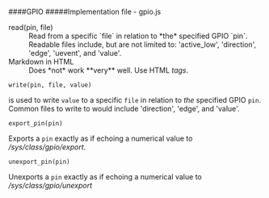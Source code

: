 ####GPIO
#####Implementation file - gpio.js

<dl>
  <dt>read(pin, file)</dt>
  <dd>Read from a specific `file` in relation to *the* specified GPIO `pin`. Readable files include, but are not limited to: 'active_low', 'direction', 'edge', 'uevent', and 'value'.</dd>

  <dt>Markdown in HTML</dt>
  <dd>Does *not* work **very** well. Use HTML <em>tags</em>.</dd>
</dl>

	write(pin, file, value) 
is used to write `value` to a specific `file` in relation to *the* specified GPIO `pin`. Common files to write to would include 'direction', 'edge', and 'value'.

	export_pin(pin) 
Exports a `pin` exactly as if echoing a numerical value to */sys/class/gpio/export*.

	unexport_pin(pin) 
Unexports a `pin` exactly as if echoing a numerical value to */sys/class/gpio/unexport*
